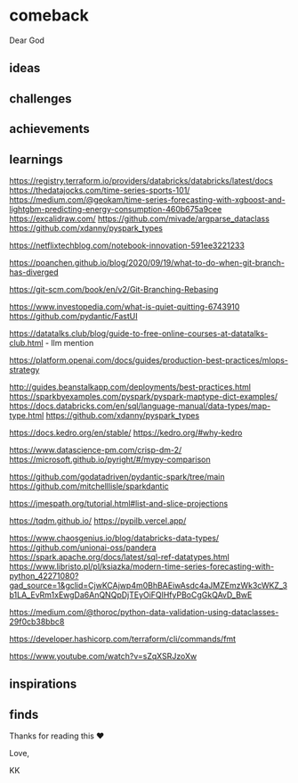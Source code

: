 # comeback


Dear God


## ideas

## challenges

## achievements

## learnings
https://registry.terraform.io/providers/databricks/databricks/latest/docs
https://thedatajocks.com/time-series-sports-101/
https://medium.com/@geokam/time-series-forecasting-with-xgboost-and-lightgbm-predicting-energy-consumption-460b675a9cee
https://excalidraw.com/
https://github.com/mivade/argparse_dataclass
https://github.com/xdanny/pyspark_types

https://netflixtechblog.com/notebook-innovation-591ee3221233

https://poanchen.github.io/blog/2020/09/19/what-to-do-when-git-branch-has-diverged

https://git-scm.com/book/en/v2/Git-Branching-Rebasing

https://www.investopedia.com/what-is-quiet-quitting-6743910
https://github.com/pydantic/FastUI

https://datatalks.club/blog/guide-to-free-online-courses-at-datatalks-club.html - llm mention 

https://platform.openai.com/docs/guides/production-best-practices/mlops-strategy

http://guides.beanstalkapp.com/deployments/best-practices.html
https://sparkbyexamples.com/pyspark/pyspark-maptype-dict-examples/
https://docs.databricks.com/en/sql/language-manual/data-types/map-type.html
https://github.com/xdanny/pyspark_types

https://docs.kedro.org/en/stable/
https://kedro.org/#why-kedro

https://www.datascience-pm.com/crisp-dm-2/
https://microsoft.github.io/pyright/#/mypy-comparison

https://github.com/godatadriven/pydantic-spark/tree/main
https://github.com/mitchelllisle/sparkdantic

https://jmespath.org/tutorial.html#list-and-slice-projections

https://tqdm.github.io/
https://pypilb.vercel.app/

https://www.chaosgenius.io/blog/databricks-data-types/
https://github.com/unionai-oss/pandera
https://spark.apache.org/docs/latest/sql-ref-datatypes.html
https://www.libristo.pl/pl/ksiazka/modern-time-series-forecasting-with-python_42271080?gad_source=1&gclid=CjwKCAjwp4m0BhBAEiwAsdc4aJMZEmzWk3cWKZ_3b1LA_EvRm1xEwgDa6AnQNQpDjTEyOiFQlHfyPBoCgGkQAvD_BwE


https://medium.com/@thoroc/python-data-validation-using-dataclasses-29f0cb38bbc8

https://developer.hashicorp.com/terraform/cli/commands/fmt

https://www.youtube.com/watch?v=sZqXSRJzoXw
## inspirations

## finds

Thanks for reading this ❤️

Love,

KK
